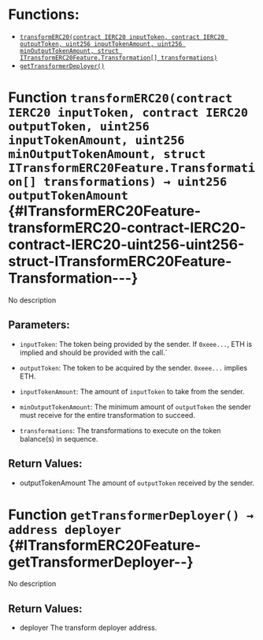 

# Functions:
- [`transformERC20(contract IERC20 inputToken, contract IERC20 outputToken, uint256 inputTokenAmount, uint256 minOutputTokenAmount, struct ITransformERC20Feature.Transformation[] transformations)`](#ITransformERC20Feature-transformERC20-contract-IERC20-contract-IERC20-uint256-uint256-struct-ITransformERC20Feature-Transformation---)
- [`getTransformerDeployer()`](#ITransformERC20Feature-getTransformerDeployer--)



# Function `transformERC20(contract IERC20 inputToken, contract IERC20 outputToken, uint256 inputTokenAmount, uint256 minOutputTokenAmount, struct ITransformERC20Feature.Transformation[] transformations) → uint256 outputTokenAmount` {#ITransformERC20Feature-transformERC20-contract-IERC20-contract-IERC20-uint256-uint256-struct-ITransformERC20Feature-Transformation---}
No description

## Parameters:
- `inputToken`: The token being provided by the sender.
       If `0xeee...`, ETH is implied and should be provided with the call.`

- `outputToken`: The token to be acquired by the sender.
       `0xeee...` implies ETH.

- `inputTokenAmount`: The amount of `inputToken` to take from the sender.

- `minOutputTokenAmount`: The minimum amount of `outputToken` the sender
       must receive for the entire transformation to succeed.

- `transformations`: The transformations to execute on the token balance(s)
       in sequence.


## Return Values:
- outputTokenAmount The amount of `outputToken` received by the sender.


# Function `getTransformerDeployer() → address deployer` {#ITransformERC20Feature-getTransformerDeployer--}
No description


## Return Values:
- deployer The transform deployer address.


